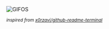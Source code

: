 <div align="justify">
<picture>
    <source media="(prefers-color-scheme: dark)" srcset="https://i.ibb.co/4RMtpKym/output-gif.gif">
    <source media="(prefers-color-scheme: light)" srcset="https://i.ibb.co/4RMtpKym/output-gif.gif">
    <img alt="GIFOS" src="https://i.ibb.co/4RMtpKym/output-gif.gif">
</picture>

<sub><i>inspired from [x0rzavi/github-readme-terminal](https://github.com/x0rzavi/github-readme-terminal)</i></sub>

</div>

<!-- Image deletion URL: https://ibb.co/Ld6R1Ywk/560deca06d589a902539fcff54de8bbb -->